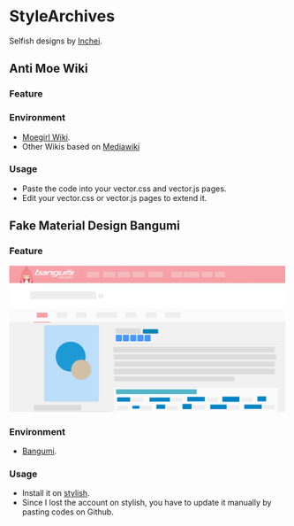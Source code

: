 # StyleArchives
Selfish designs by [Inchei](https://inchei.github.io).
## Anti Moe Wiki
### Feature

### Environment
* [Moegirl Wiki](https://zh.moegirl.org).
* Other Wikis based on [Mediawiki](https://mediawiki.org)

### Usage
* Paste the code into your vector.css and vector.js pages.
* Edit your vector.css or vector.js pages to extend it.

## Fake Material Design Bangumi
### Feature
<img src="https://raw.githubusercontent.com/inchei/CSS-archives/master/preview/preview01.png" width="500px"/>

### Environment
* [Bangumi](http://bangumi.tv).

### Usage
* Install it on [stylish](https://userstyles.org/styles/148230/bangumi-material-design).
* Since I lost the account on stylish, you have to update it manually by pasting codes on Github.
